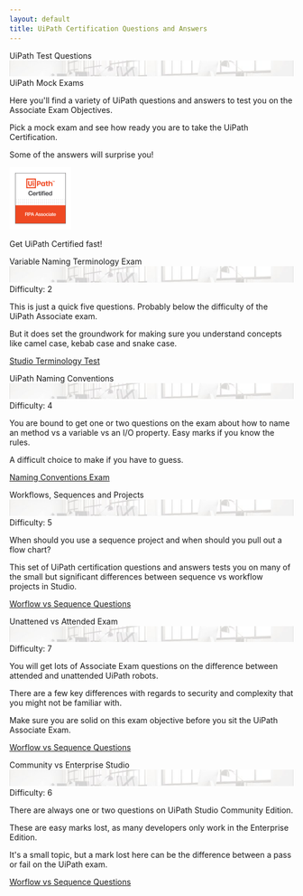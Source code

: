```yaml
---
layout: default
title: UiPath Certification Questions and Answers
---
```

<div class="row">
   
  <div class=" col-12 col-xs-12 col-sm-12 col-md-6 col-lg-6 col-xl-4 mb-2  d-flex align-items-stretch">
    <div class="card" >
      <div class="card-header">UiPath Test Questions<a  ></a></div>
      <img src="/assets/background-small4.jpg" class="card-img-top" alt="uipath certification">
      <div class="card-body d-flex flex-column">
        <div class="alert alert-secondary text-center" role="alert">UiPath Mock Exams</div>
        <p class="card-text">Here you'll find a variety of UiPath questions and answers to test you on the Associate Exam Objectives. </p>
        <p class="card-text">Pick a mock exam and see how ready you are to take the UiPath Certification.</p>
        <p class="card-text">Some of the answers will surprise you!</p>
        <img src="/assets/uipath-certified-associate-badge-sm.jpg" class="img-fluid img-thumbnail mx-auto d-block" alt="uipath certified associate badge">
        <p class="card-text text-center mt-2">Get UiPath Certified fast!</p>
      </div>
    </div>
  </div>
  
  <div class=" col-12 col-xs-12 col-sm-12 col-md-6 col-lg-6 col-xl-4 mb-2  d-flex align-items-stretch">
    <div class="card" >
      <div class="card-header">Variable Naming Terminology Exam<a  ></a></div>
      <img src="/assets/background-small4.jpg" class="card-img-top" alt="uipath certification">
      <div class="card-body d-flex flex-column">
        <div class="alert alert-info text-center" role="alert">Difficulty: 2</div>
        <p class="card-text">This is just a quick five questions. Probably below the difficulty of the UiPath Associate exam. 
        </p>
        <p class="card-text">But it does set the groundwork for making sure you understand concepts like camel case, kebab case and snake case.</p>
        <p class="text-center mt-auto"><a href="http://uipath.rpacertified.com/2020/10/12/variable-naming-conventions-test.html" class="text-center  btn btn-outline-primary btn-sm">Studio Terminology Test</a></p>
      </div>
    </div>
  </div>
  
  
  <div class=" col-12 col-xs-12 col-sm-12 col-md-6 col-lg-6 col-xl-4 mb-2  d-flex align-items-stretch">
    <div class="card" >
      <div class="card-header">UiPath Naming Conventions<a  ></a></div>
      <img src="/assets/background-small4.jpg" class="card-img-top" alt="uipath certification">
      <div class="card-body d-flex flex-column">
        <div class="alert alert-primary text-center" role="alert">Difficulty: 4</div>
        <p class="card-text">You are bound to get one or two questions on the exam about how to name an method vs a variable vs an I/O property. Easy marks if you know the rules. </p>
        <p class="card-text">A difficult choice to make if you have to guess.</p>
        <p class="text-center mt-auto"><a href="http://uipath.rpacertified.com/2020/10/12/kebab-camel-pascal-case-quiz.html" class="text-center  btn btn-outline-primary btn-sm">Naming Conventions Exam</a></p>
      </div>
    </div>
  </div>
  
  
  <div class=" col-12 col-xs-12 col-sm-12 col-md-6 col-lg-6 col-xl-4 mb-2  d-flex align-items-stretch">
    <div class="card" >
      <div class="card-header">Workflows, Sequences and Projects<a  ></a></div>
      <img src="/assets/background-small4.jpg" class="card-img-top" alt="uipath certification">
      <div class="card-body d-flex flex-column">
        <div class="alert alert-success text-center" role="alert">Difficulty: 5</div>
        <p class="card-text">When should you use a sequence project and when should you pull out a flow chart? </p>
        <p class="card-text">This set of UiPath certification questions and answers tests you on many of the small but significant differences between sequence vs workflow projects in Studio.</p>
        <p class="text-center mt-auto"><a href="http://uipath.rpacertified.com/2020/10/12/workflow-sequences-flowcharts-quiz.html" class="text-center  btn btn-outline-primary btn-sm">Worflow vs Sequence Questions</a></p>
      </div>
    </div>
  </div>
  
  
  <div class=" col-12 col-xs-12 col-sm-12 col-md-6 col-lg-6 col-xl-4 mb-2  d-flex align-items-stretch">
    <div class="card" >
      <div class="card-header">Unattened vs Attended Exam<a  ></a></div>
      <img src="/assets/background-small4.jpg" class="card-img-top" alt="uipath certification">
      <div class="card-body d-flex flex-column">
        <div class="alert alert-danger text-center" role="alert">Difficulty: 7</div>
        <p class="card-text">You will get lots of Associate Exam questions on the difference between attended and unattended UiPath robots.</p>
        <p class="card-text">There are a few key differences with regards to security and complexity that you might not be familiar with.</p>
        <p class="card-text">Make sure you are solid on this exam objective before you sit the UiPath Associate Exam.</p>
        <p class="text-center mt-auto"><a href="/2020/01/01/attended-vs-unattened-quiz.html" class="text-center  btn btn-outline-primary btn-sm">Worflow vs Sequence Questions</a></p>
      </div>
    </div>
  </div>
  
  
  <div class=" col-12 col-xs-12 col-sm-12 col-md-6 col-lg-6 col-xl-4 mb-2  d-flex align-items-stretch">
    <div class="card" >
      <div class="card-header">Community vs Enterprise Studio<a  ></a></div>
      <img src="/assets/background-small4.jpg" class="card-img-top" alt="uipath certification">
      <div class="card-body d-flex flex-column">
        <div class="alert alert-warning text-center" role="alert">Difficulty: 6</div>
        <p class="card-text">There are always one or two questions on UiPath Studio Community Edition.</p>
        <p class="card-text">These are easy marks lost, as many developers only work in the Enterprise Edition.</p>
        <p class="card-text">It's a small topic, but a mark lost here can be the difference between a pass or fail on the UiPath exam.</p>
        <p class="text-center mt-auto"><a href="/2020/01/01/community-vs-enterprise-studio.html" class="text-center  btn btn-outline-primary btn-sm">Worflow vs Sequence Questions</a></p>
      </div>
    </div>
  </div>
  
  
</div>
